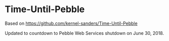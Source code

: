 Time-Until-Pebble
=================

Based on https://github.com/kernel-sanders/Time-Until-Pebble

Updated to countdown to Pebble Web Services shutdown on June 30, 2018.
